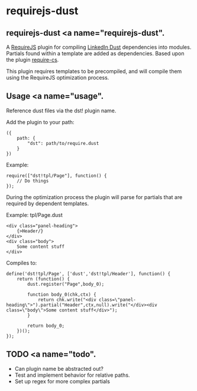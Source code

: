 requirejs-dust
==============

## requirejs-dust <a name="requirejs-dust".</a>

A [RequireJS](http://requirejs.org/ "RequireJS") plugin for compiling [LinkedIn Dust](https://github.com/linkedin/dustjs "LinkedIn Dust on GitHub") dependencies into modules. Partials found within a template are added as dependencies. Based upon the plugin [require-cs](https://github.com/requirejs/require-cs).

This plugin requires templates to be precompiled, and will compile them using the RequireJS optimization process.

## Usage <a name="usage".</a>

Reference dust files via the dst! plugin name.

Add the plugin to your path:

	({
		path: {
			"dst": path/to/require.dust
		}
	})

Example:

	require(["dst!tpl/Page"], function() {
		// Do things
	});

During the optimization process the plugin will parse for partials that are required by dependent templates.

Example: tpl/Page.dust

	<div class="panel-heading">
		{>Header/}
	</div>
	<div class="body">
		Some content stuff
	</div>

Compiles to:
	
	define('dst!tpl/Page', ['dust','dst!tpl/Header'], function() {
		return (function() {
			dust.register("Page",body_0);
			
			function body_0(chk,ctx) {
				return chk.write("<div class=\"panel-heading\">").partial("Header",ctx,null).write("</div><div class=\"body\">Some content stuff</div>");
			}
			
			return body_0;
		})();
	});

## TODO <a name="todo".</a>

* Can plugin name be abstracted out?
* Test and implement behavior for relative paths.
* Set up regex for more complex partials
